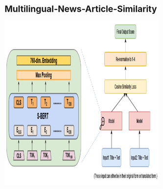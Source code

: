 # Multilingual-News-Article-Similarity


<p><img src="Final Model.png" width="1520" height="540" /></p><br>
